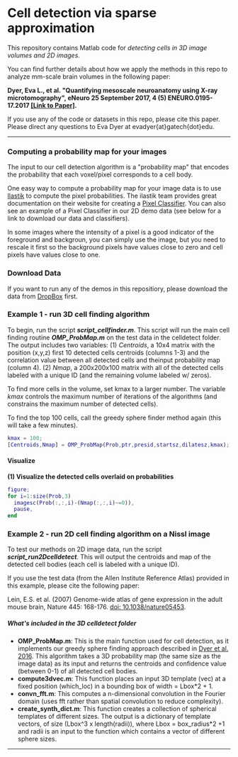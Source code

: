 # Cell detection via sparse approximation

This repository contains Matlab code for _detecting cells in 3D image volumes and 2D images_. 

You can find further details about how we apply the methods in this repo to analyze mm-scale brain volumes in the following paper:

__Dyer, Eva L., et al. "Quantifying mesoscale neuroanatomy using X-ray microtomography", eNeuro 25 September 2017, 4 (5) ENEURO.0195-17.2017 [[Link to Paper]](https://doi.org/10.1523/ENEURO.0195-17.2017).__

If you use any of the code or datasets in this repo, please cite this paper. 
Please direct any questions to Eva Dyer at evadyer{at}gatech{dot}edu.
***

### Computing a probability map for your images ###

The input to our cell detection algorithm is a "probability map" that encodes the probability that each voxel/pixel corresponds to a cell body.

One easy way to compute a probability map for your image data is to use [Ilastik](http://ilastik.org) to compute the pixel probabilities. The ilastik team provides great documentation on their website for creating a [Pixel Classifier](http://ilastik.org/documentation/pixelclassification/pixelclassification). You can also see an example of a Pixel Classifier in our 2D demo data (see below for a link to download our data and classifiers).

In some images where the intensity of a pixel is a good indicator of the foreground and backgroun, you can simply use the image, but you need to rescale it first so the background pixels have values close to zero and cell pixels have values close to one.

### Download Data ###
If you want to run any of the demos in this repositiory, please download the data from [DropBox](https://www.dropbox.com/s/0tvqulvno0awyzj/celldetect-demo-data.zip?dl=0) first.

### Example 1 - run 3D cell finding algorithm
To begin, run the script ___script_cellfinder.m___. This script will run the main cell finding routine ___OMP_ProbMap.m___ on the test data in the celldetect folder. The output includes two variables: (1) _Centroids_, a 10x4 matrix with the position (x,y,z) first 10 detected cells centroids (columns 1-3) and the correlation value between all detected cells and theinput probability map (column 4). (2) _Nmap_, a 200x200x100 matrix with all of the detected cells labeled with a unique ID (and the remaining volume labeled w/ zeros).

To find more cells in the volume, set kmax to a larger number. The variable _kmax_ controls the maximum number of iterations of the algorithms (and constrains the maximum number of detected cells). 

To find the top 100 cells, call the greedy sphere finder method again (this will take a few minutes).
```matlab
kmax = 100; 
[Centroids,Nmap] = OMP_ProbMap(Prob,ptr,presid,startsz,dilatesz,kmax);
```

#### Visualize ####
__(1) Visualize the detected cells overlaid on probabilities__
  ```matlab
figure; 
for i=1:size(Prob,3) 
    imagesc(Prob(:,:,i)-(Nmap(:,:,i)~=0)), 
    pause, 
end
  ```
  
  ### Example 2 - run 2D cell finding algorithm on a Nissl image ###
To test our methods on 2D image data, run the script ___script_run2Dcelldetect___. This will output the centroids and map of the detected cell bodies (each cell is labeled with a unique ID).

If you use the test data (from the Allen Institute Reference Atlas) provided in this example, please cite the following paper:

Lein, E.S. et al. (2007) Genome-wide atlas of gene expression in the adult mouse brain, Nature 445: 168-176. [doi: 10.1038/nature05453](10.1038/nature05453).

##### What's included in the 3D celldetect folder #####
* __OMP_ProbMap.m__: This is the main function used for cell detection, as it implements our greedy sphere finding approach described in [Dyer et al. 2016](https://arxiv.org/abs/1604.03629). This algorithm takes a 3D probability map (the same size as the image data) as its input and returns the centroids and confidence value (between 0-1) of all detected cell bodies.
* __compute3dvec.m__: This function places an input 3D template (vec) at a fixed position (which_loc) in a bounding box of width = Lbox*2 + 1.
* __convn_fft.m__: This computes a n-dimensional convolution in the Fourier domain (uses fft rather than spatial convolution to reduce complexity).
* __create_synth_dict.m__: This function creates a collection of spherical templates of different sizes. The output is a dictionary of template vectors, of size (Lbox^3 x length(radii)), where Lbox = box_radius*2 +1 and radii is an input to the function which contains a vector of different sphere sizes.
***

